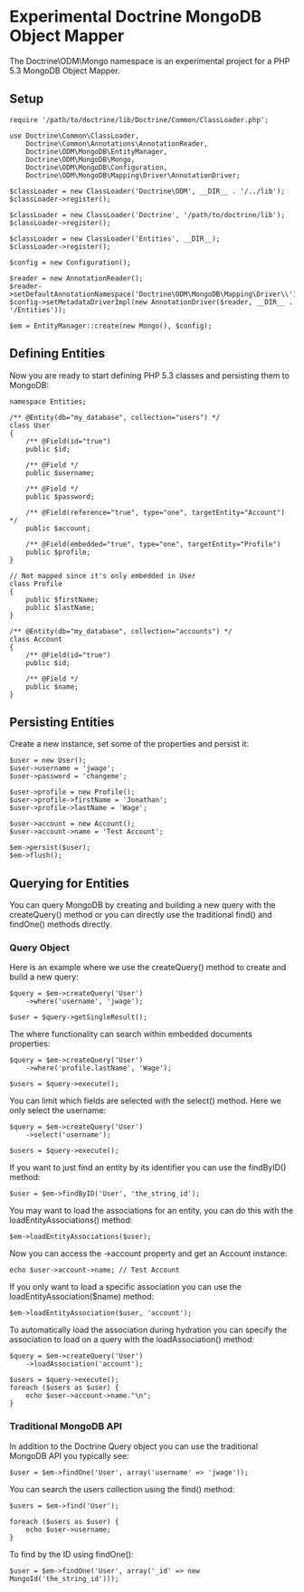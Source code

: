 # Experimental Doctrine MongoDB Object Mapper

The Doctrine\ODM\Mongo namespace is an experimental project for a PHP 5.3 
MongoDB Object Mapper.

## Setup

    require '/path/to/doctrine/lib/Doctrine/Common/ClassLoader.php';

    use Doctrine\Common\ClassLoader,
        Doctrine\Common\Annotations\AnnotationReader,
        Doctrine\ODM\MongoDB\EntityManager,
        Doctrine\ODM\MongoDB\Mongo,
        Doctrine\ODM\MongoDB\Configuration,
        Doctrine\ODM\MongoDB\Mapping\Driver\AnnotationDriver;

    $classLoader = new ClassLoader('Doctrine\ODM', __DIR__ . '/../lib');
    $classLoader->register();

    $classLoader = new ClassLoader('Doctrine', '/path/to/doctrine/lib');
    $classLoader->register();

    $classLoader = new ClassLoader('Entities', __DIR__);
    $classLoader->register();

    $config = new Configuration();

    $reader = new AnnotationReader();
    $reader->setDefaultAnnotationNamespace('Doctrine\ODM\MongoDB\Mapping\Driver\\');
    $config->setMetadataDriverImpl(new AnnotationDriver($reader, __DIR__ . '/Entities'));

    $em = EntityManager::create(new Mongo(), $config);

## Defining Entities

Now you are ready to start defining PHP 5.3 classes and persisting them to MongoDB:

    namespace Entities;

    /** @Entity(db="my_database", collection="users") */
    class User
    {
        /** @Field(id="true")
        public $id;

        /** @Field */
        public $username;

        /** @Field */
        public $password;

        /** @Field(reference="true", type="one", targetEntity="Account") */
        public $account;

        /** @Field(embedded="true", type="one", targetEntity="Profile")
        public $profile;
    }

    // Not mapped since it's only embedded in User
    class Profile
    {
        public $firstName;
        public $lastName;
    }

    /** @Entity(db="my_database", collection="accounts") */
    class Account
    {
        /** @Field(id="true")
        public $id;

        /** @Field */
        public $name;
    }

## Persisting Entities

Create a new instance, set some of the properties and persist it:

    $user = new User();
    $user->username = 'jwage';
    $user->password = 'changeme';

    $user->profile = new Profile();
    $user->profile->firstName = 'Jonathan';
    $user->profile->lastName = 'Wage';

    $user->account = new Account();
    $user->account->name = 'Test Account';

    $em->persist($user);
    $em->flush();

## Querying for Entities

You can query MongoDB by creating and building a new query with the createQuery()
method or you can directly use the traditional find() and findOne() methods directly.

### Query Object

Here is an example where we use the createQuery() method to create and build a new query:

    $query = $em->createQuery('User')
        ->where('username', 'jwage');

    $user = $query->getSingleResult();

The where functionality can search within embedded documents properties:

    $query = $em->createQuery('User')
        ->where('profile.lastName', 'Wage');

    $users = $query->execute();

You can limit which fields are selected with the select() method. Here we only
select the username:

    $query = $em->createQuery('User')
        ->select('username');
    
    $users = $query->execute();

If you want to just find an entity by its identifier you can use the findByID()
method:

    $user = $em->findByID('User', 'the_string_id');

You may want to load the associations for an entity, you can do this with the 
loadEntityAssociations() method:

    $em->loadEntityAssociations($user);

Now you can access the ->account property and get an Account instance:

    echo $user->account->name; // Test Account

If you only want to load a specific association you can use the loadEntityAssociation($name)
method:

    $em->loadEntityAssociation($user, 'account');

To automatically load the association during hydration you can specify the 
association to load on a query with the loadAssociation() method:

    $query = $em->createQuery('User')
        ->loadAssociation('account');
    
    $users = $query->execute();
    foreach ($users as $user) {
        echo $user->account->name."\n";
    }

### Traditional MongoDB API

In addition to the Doctrine Query object you can use the traditional MongoDB API
you typically see:

    $user = $em->findOne('User', array('username' => 'jwage'));

You can search the users collection using the find() method:

    $users = $em->find('User');
    
    foreach ($users as $user) {
        echo $user->username;
    }

To find by the ID using findOne():

    $user = $em->findOne('User', array('_id' => new MongoId('the_string_id')));